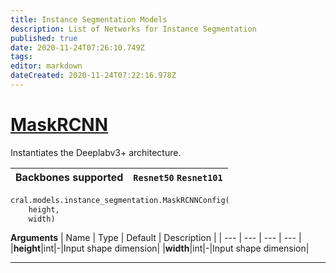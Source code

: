 ```yaml
---
title: Instance Segmentation Models
description: List of Networks for Instance Segmentation
published: true
date: 2020-11-24T07:26:10.749Z
tags: 
editor: markdown
dateCreated: 2020-11-24T07:22:16.978Z
---
```


# [MaskRCNN](https://arxiv.org/pdf/1703.06870.pdf)
Instantiates the Deeplabv3+ architecture. 

| Backbones supported | `Resnet50` `Resnet101` |
| -- | --| 

```py
cral.models.instance_segmentation.MaskRCNNConfig(
    height, 
    width)
```
**Arguments**
| Name                  | Type        | Default     | Description                            |
| --- | --- | --- | --- |
|**height**|int|-|Input shape dimension|
|**width**|int|-|Input shape dimension|


---

